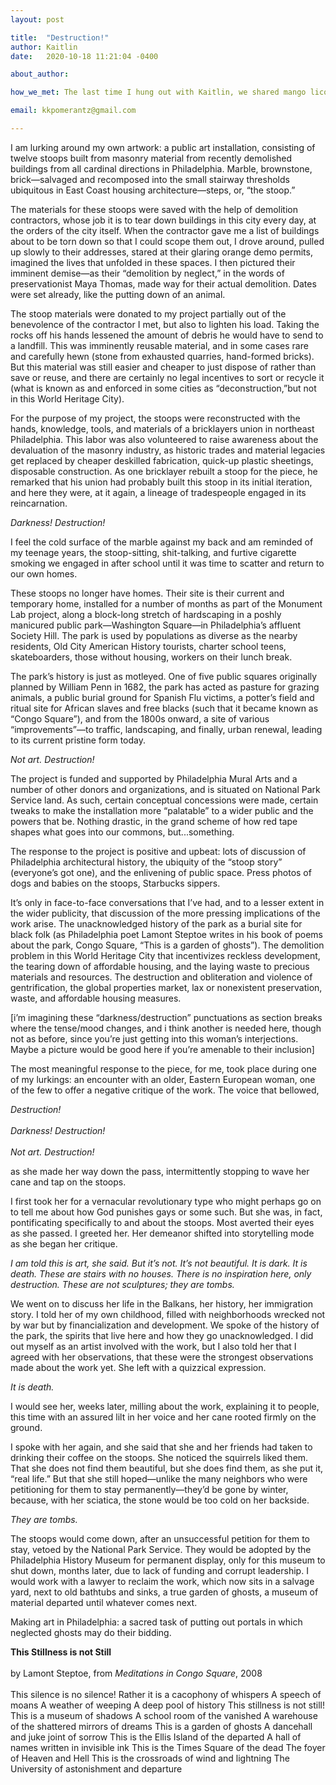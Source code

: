 ```yaml
---
layout: post

title:  "Destruction!"
author: Kaitlin
date:   2020-10-18 11:21:04 -0400

about_author: 

how_we_met: The last time I hung out with Kaitlin, we shared mango licorice outside her house, which is down the street from mine in Germantown. Her dog Maybe was there, and we were both stressed but I felt a definitive lift being around her.

email: kkpomerantz@gmail.com

---
```

I am lurking around my own artwork: a public art installation, consisting of twelve stoops built from masonry material from recently demolished buildings from all cardinal directions in Philadelphia. Marble, brownstone, brick—salvaged and recomposed into the small stairway thresholds ubiquitous in East Coast housing architecture—steps, or, “the stoop.” 

The materials for these stoops were saved with the help of demolition contractors, whose job it is to tear down buildings in this city every day, at the orders of the city itself. When the contractor gave me a list of buildings about to be torn down so that I could scope them out, I drove around, pulled up slowly to their addresses, stared at their glaring orange demo permits, imagined the lives that unfolded in these spaces. I then pictured their imminent demise—as their “demolition by neglect,” in the words of preservationist Maya Thomas, made way for their actual demolition. Dates were set already, like the putting down of an animal.  

The stoop materials were donated to my project partially out of the benevolence of the contractor I met, but also to lighten his load. Taking the rocks off his hands lessened the amount of debris he would have to  send to a landfill. This was imminently reusable material, and in some cases rare and carefully hewn (stone from exhausted quarries, hand-formed bricks). But this material was still easier and cheaper to just dispose of rather than save or reuse, and there are certainly no legal incentives to sort or recycle it (what is known as and enforced in some cities as “deconstruction,”but not in this World Heritage City).  

For the purpose of my project, the stoops were reconstructed with the hands, knowledge, tools, and materials of a bricklayers union in northeast Philadelphia. This labor was also volunteered to raise awareness about the devaluation of the masonry industry, as historic trades and material legacies  get replaced by  cheaper deskilled fabrication, quick-up plastic sheetings, disposable construction. As one bricklayer rebuilt a stoop for the piece, he remarked that his union had probably built this stoop in its initial iteration, and here they were, at it again, a lineage of tradespeople engaged in its reincarnation.

*Darkness! Destruction!*

I feel the cold surface of the marble against my back and am reminded of my teenage years, the stoop-sitting, shit-talking, and furtive cigarette smoking we engaged in after school until it was time to scatter and return to our own homes.  

These stoops no longer have homes. Their site is their current and temporary home, installed for a number of months as part of the Monument Lab project, along a block-long stretch of hardscaping in a poshly manicured public park—Washington Square—in Philadelphia’s affluent Society Hill. The park is used by populations as diverse as the nearby residents, Old City American History tourists, charter school teens, skateboarders, those without housing, workers on their lunch break.

The park’s history is just as motleyed. One of five public squares originally planned by William Penn in 1682, the park has acted as pasture for grazing animals, a public burial ground for Spanish Flu victims, a potter’s field and ritual site for African slaves and free blacks (such that it became known as “Congo Square”), and from the 1800s onward, a site of various “improvements”—to traffic, landscaping, and finally, urban renewal, leading to  its current pristine form today. 

*Not art. Destruction!*

The project is funded and supported by Philadelphia Mural Arts and a number of other donors and organizations, and is situated on National Park Service land. As such, certain conceptual concessions were made, certain tweaks to make the installation more “palatable” to a wider public and the powers that be. Nothing drastic, in the grand scheme of how red tape shapes what goes into our commons, but...something. 

The response to the project is positive and upbeat: lots of discussion of Philadelphia architectural history, the ubiquity of the “stoop story” (everyone’s got one), and the enlivening of public space. Press photos of dogs and babies on the stoops, Starbucks sippers. 

It’s only in face-to-face conversations that I’ve had, and to a lesser extent in the wider publicity, that discussion of the more pressing implications of the work arise. The unacknowledged history of the park as a burial site for black folk (as Philadelphia poet Lamont Steptoe writes in his book of poems about the park, Congo Square, “This is a garden of ghosts”). The demolition problem in this World Heritage City that incentivizes reckless development, the tearing down of affordable housing, and the laying waste to precious materials and resources. The destruction and obliteration and violence of gentrification, the global properties market, lax or nonexistent preservation, waste, and affordable housing measures.

[i’m imagining these “darkness/destruction” punctuations as section breaks where the tense/mood changes, and i think another is needed here, though not as before, since you’re just getting into this woman’s interjections. Maybe a picture would be good here if you’re amenable to their inclusion] 

The most meaningful response to the piece, for me, took place during one of my lurkings: an encounter with an older, Eastern European woman, one of the few to offer a negative critique of the work. The voice that bellowed, 

*Destruction!*  
<br>
*Darkness! Destruction!*  
<br>
*Not art. Destruction!*
	
as she made her way down the pass, intermittently stopping to wave her cane and tap on the stoops. 

I first took her for a vernacular revolutionary type who might perhaps go on to tell me about how God punishes gays or some such. But she was, in fact, pontificating specifically to and about the stoops. Most averted their eyes as she passed. I greeted her. Her demeanor shifted into storytelling mode as she began her critique. 

*I am told this is art, she said. But it’s not. It’s not beautiful. It is dark. It is death. These are stairs with no houses. There is no inspiration here, only destruction. These are not sculptures; they are tombs.*

We went on to discuss her life in the Balkans, her history, her immigration story. I told her of my own childhood, filled with neighborhoods wrecked not by war but by financialization and development. We spoke of the history of the park, the spirits that live here and how they go unacknowledged. I did out myself as an artist involved with the work, but I also told her that I agreed with her observations, that these were the strongest observations made about the work yet. She left with a quizzical expression. 

*It is death.*

I would see her, weeks later, milling about the work, explaining it to people, this time with an assured lilt in her voice and her cane rooted firmly on the ground. 

I spoke with her again, and she said that she and her friends had taken to drinking their coffee on the stoops. She noticed the squirrels liked them. That she does not find them beautiful, but she does find them, as she put it, “real life.” But that she still hoped—unlike the many neighbors who were petitioning for them to stay permanently—they’d be gone by winter, because, with her sciatica, the stone would be too cold on her backside. 

*They are tombs.*

The stoops would come down, after an unsuccessful petition for them to stay, vetoed by the National Park Service. They would be adopted by the Philadelphia History Museum for permanent display, only for this museum to shut down, months later, due to lack of funding and corrupt leadership. I would work with a lawyer to reclaim the work, which now sits in a salvage yard, next to old bathtubs and sinks, a true garden of ghosts, a museum of material departed until whatever comes next. 

Making art in Philadelphia: a sacred task of putting out portals in which neglected ghosts may do their bidding. 


**This Stillness is not Still**  
<br>
by Lamont Steptoe, from *Meditations in Congo Square*, 2008  
<br>
This silence is no silence!
Rather it is a cacophony of whispers
A speech of moans
A weather of weeping
A deep pool of history
This stillness is not still!
This is a museum of shadows
A school room of the vanished
A warehouse of the shattered mirrors of dreams
This is a garden of ghosts
A dancehall and juke joint of sorrow
This is the Ellis Island of the departed
A hall of names written in invisible ink
This is the Times Square of the dead
The foyer of Heaven and Hell
This is the crossroads of wind and lightning
The University of astonishment and departure 